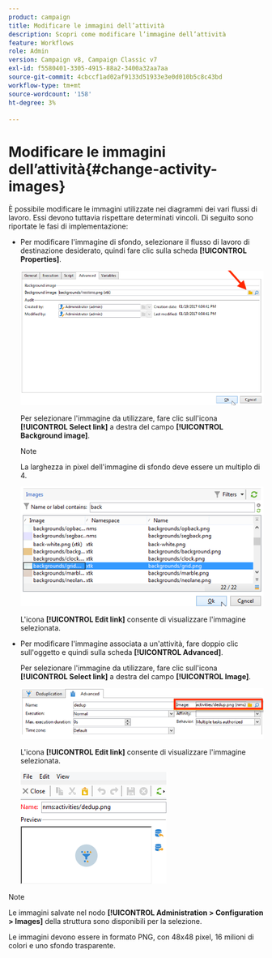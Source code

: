 ```yaml
---
product: campaign
title: Modificare le immagini dell’attività
description: Scopri come modificare l’immagine dell’attività
feature: Workflows
role: Admin
version: Campaign v8, Campaign Classic v7
exl-id: f5580401-3305-4915-88a2-3400a32aa7aa
source-git-commit: 4cbccf1ad02af9133d51933e3e0d010b5c8c43bd
workflow-type: tm+mt
source-wordcount: '158'
ht-degree: 3%

---
```


# Modificare le immagini dell’attività{#change-activity-images}



È possibile modificare le immagini utilizzate nei diagrammi dei vari flussi di lavoro. Essi devono tuttavia rispettare determinati vincoli. Di seguito sono riportate le fasi di implementazione:

* Per modificare l&#39;immagine di sfondo, selezionare il flusso di lavoro di destinazione desiderato, quindi fare clic sulla scheda **[!UICONTROL Properties]**.

  ![](assets/s_user_segmentation_properties_tab.png)

  Per selezionare l&#39;immagine da utilizzare, fare clic sull&#39;icona **[!UICONTROL Select link]** a destra del campo **[!UICONTROL Background image]**.

  >[!NOTE]
  >
  >La larghezza in pixel dell&#39;immagine di sfondo deve essere un multiplo di 4.

  ![](assets/s_user_segmentation_background_select.png)

  L&#39;icona **[!UICONTROL Edit link]** consente di visualizzare l&#39;immagine selezionata.

* Per modificare l&#39;immagine associata a un&#39;attività, fare doppio clic sull&#39;oggetto e quindi sulla scheda **[!UICONTROL Advanced]**.

  Per selezionare l&#39;immagine da utilizzare, fare clic sull&#39;icona **[!UICONTROL Select link]** a destra del campo **[!UICONTROL Image]**.

  ![](assets/s_user_segmentation_activity_image.png)

  L&#39;icona **[!UICONTROL Edit link]** consente di visualizzare l&#39;immagine selezionata.

  ![](assets/s_user_segmentation_activity_image_select.png)

>[!NOTE]
>
>Le immagini salvate nel nodo **[!UICONTROL Administration > Configuration > Images]** della struttura sono disponibili per la selezione.
>  
>Le immagini devono essere in formato PNG, con 48x48 pixel, 16 milioni di colori e uno sfondo trasparente.
